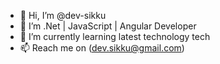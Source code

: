 - 👋 Hi, I’m @dev-sikku
- 👀 I’m .Net | JavaScript | Angular Developer
- 🌱 I’m currently learning latest technology tech
- 📫 Reach me on (dev.sikku@gmail.com)

<!---
dev-sikku/dev-sikku is a ✨ special ✨ repository because its `README.md` (this file) appears on your GitHub profile.
You can click the Preview link to take a look at your changes.
--->
